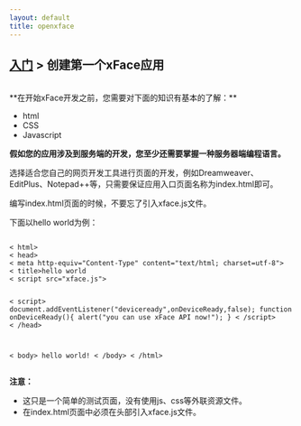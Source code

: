 ```yaml
---
layout: default
title: openxface
---
```


## [入门](induction.html) > 创建第一个xFace应用
<br>
**在开始xFace开发之前，您需要对下面的知识有基本的了解：**
    
- html
- CSS
- Javascript

**假如您的应用涉及到服务端的开发，您至少还需要掌握一种服务器端编程语言。**

选择适合您自己的网页开发工具进行页面的开发，例如Dreamweaver、EditPlus、Notepad++等，只需要保证应用入口页面名称为index.html即可。

编写index.html页面的时候，不要忘了引入xface.js文件。

下面以hello world为例：

<pre><code>
< html>
< head>
< meta http-equiv="Content-Type" content="text/html; charset=utf-8">
< title>hello world</title>
< script src="xface.js"></script>
< script>
document.addEventListener("deviceready",onDeviceReady,false);
function onDeviceReady(){
alert("you can use xFace API now!");
}
< /script>
< /head>

< body>
 hello world!
< /body>
< /html>
</code></pre>


**注意：**

- 这只是一个简单的测试页面，没有使用js、css等外联资源文件。
- 在index.html页面中必须在头部引入xface.js文件。

